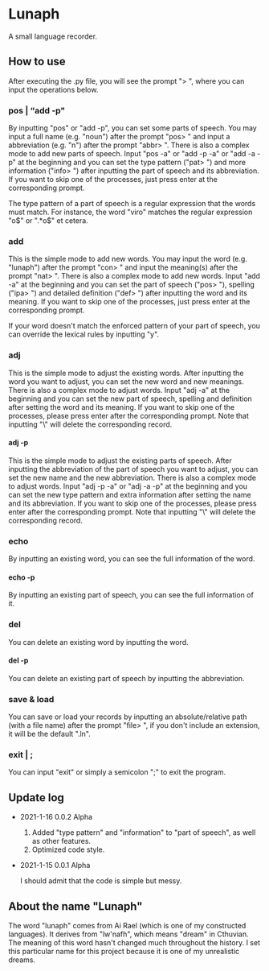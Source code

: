 # Lunaph
A small language recorder.

## How to use

After executing the .py file, you will see the prompt "> ", where you can input the operations below.

### pos | “add -p"

By inputting "pos" or "add -p", you can set some parts of speech. You may input a full name (e.g. "noun") after the prompt "pos> " and input a abbreviation (e.g. "n") after the prompt "abbr> ". There is also a complex mode to add new parts of speech. Input "pos -a" or "add -p -a" or "add -a -p" at the beginning and you can set the type pattern ("pat> ") and more information ("info> ") after inputting the part of speech and its abbreviation. If you want to skip one of the processes, just press enter at the corresponding prompt.

The type pattern of a part of speech is a regular expression that the words must match. For instance, the word "viro" matches the regular expression "o$" or ".*o$" et cetera.

### add

This is the simple mode to add new words. You may input the word (e.g. "lunaph") after the prompt "con> " and input the meaning(s) after the prompt "nat> ". There is also a complex mode to add new words. Input "add -a" at the beginning and you can set the part of speech ("pos> "), spelling ("ipa> ") and detailed definition ("def> ") after inputting the word and its meaning. If you want to skip one of the processes, just press enter at the corresponding prompt.

If your word doesn't match the enforced pattern of your part of speech, you can override the lexical rules by inputting "y".

### adj

This is the simple mode to adjust the existing words. After inputting the word you want to adjust, you can set the new word and new meanings. There is also a complex mode to adjust words. Input "adj -a" at the beginning and you can set the new part of speech, spelling and definition after setting the word and its meaning. If you want to skip one of the processes, please press enter after the corresponding prompt. Note that inputting "\\" will delete the corresponding record.

#### adj -p

This is the simple mode to adjust the existing parts of speech. After inputting the abbreviation of the part of speech you want to adjust, you can set the new name and the new abbreviation. There is also a complex mode to adjust words. Input "adj -p -a" or "adj -a -p" at the beginning and you can set the new type pattern and extra information after setting the name and its abbreviation. If you want to skip one of the processes, please press enter after the corresponding prompt. Note that inputting "\\" will delete the corresponding record.

### echo

By inputting an existing word, you can see the full information of the word.

#### echo -p

By inputting an existing part of speech, you can see the full information of it.

### del

You can delete an existing word by inputting the word.

#### del -p

You can delete an existing part of speech by inputting the abbreviation.

### save & load

You can save or load your records by inputting an absolute/relative path (with a file name) after the prompt "file> ", if you don't include an extension, it will be the default ".ln".

### exit | ;

You can input "exit" or simply a semicolon ";" to exit the program.

## Update log

- 2021-1-16 0.0.2 Alpha

  1. Added "type pattern" and "information" to "part of speech", as well as other features.
  2. Optimized code style.
  
- 2021-1-15 0.0.1 Alpha

  I should admit that the code is simple but messy.

## About the name "Lunaph"

The word "lunaph" comes from Ai Rael (which is one of my constructed languages). It derives from "lw'nafh", which means "dream" in Cthuvian. The meaning of this word hasn't changed much throughout the history. I set this particular name for this project because it is one of my unrealistic dreams.